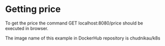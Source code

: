 # Getting price

To get the price the command GET localhost:8080/price should be executed in browser.

The image name of this example in DockerHub repository is chudnikau/k8s
